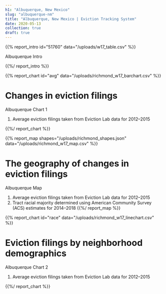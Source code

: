 ```yaml
---
h1: "Albuquerque, New Mexico"
slug: "albuquerque-nm"
title: "Albuquerque, New Mexico | Eviction Tracking System"
date: 2020-05-13
collection: true
draft: true
---
```


{{% report_intro id="51760" data="/uploads/w17_table.csv" %}}

Albuquerque Intro

{{%/ report_intro %}}

{{% report_chart id="avg" data="/uploads/richmond_w17_barchart.csv" %}}

# Changes in eviction filings

Albuquerque Chart 1

1. Average eviction filings taken from Eviction Lab data for 2012–2015

{{%/ report_chart %}}

{{% report_map shapes="/uploads/richmond_shapes.json" data="/uploads/richmond_w17_map.csv" %}}

# The geography of changes in eviction filings

Albuquerque Map

1. Average eviction filings taken from Eviction Lab data for 2012–2015
2. Tract racial majority determined using American Community Survey (ACS) estimates for 2014–2018
   {{%/ report_map %}}

{{% report_chart id="race" data="/uploads/richmond_w17_linechart.csv" %}}

# Eviction filings by neighborhood demographics

Albuquerque Chart 2

1. Average eviction filings taken from Eviction Lab data for 2012–2015

{{%/ report_chart %}}
